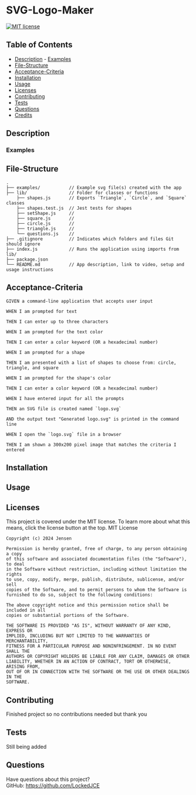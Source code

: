 # SVG-Logo-Maker
 
 [![MIT license](https://img.shields.io/badge/License-MIT-blue.svg)](https://lbesson.mit-license.org/)

## Table of Contents
  * [Description](#description) - [Examples](#examples)
  * [File-Structure](#file-structure)
  * [Acceptance-Criteria](#acceptance-criteria)
  * [Installation](#installation)
  * [Usage](#usage)
  * [Licenses](#licenses)
  * [Contributing](#contributing)
  * [Tests](#tests)
  * [Questions](#questions)
  * [Credits](#credits)
## Description
### Examples



## File-Structure

    .  
    ├── examples/           // Example svg file(s) created with the app
    ├── lib/                // Folder for classes or functions
        ├── shapes.js       // Exports `Triangle`, `Circle`, and `Square` classes
        ├── shapes.test.js  // Jest tests for shapes
        ├── setShape.js     //
        ├── square.js       //
        ├── circle.js       //
        ├── triangle.js     //
        └── questions.js    //
    ├── .gitignore          // Indicates which folders and files Git should ignore
    ├── index.js            // Runs the application using imports from lib/
    ├── package.json
    └── README.md           // App description, link to video, setup and usage instructions 
## Acceptance-Criteria

    GIVEN a command-line application that accepts user input

    WHEN I am prompted for text

    THEN I can enter up to three characters

    WHEN I am prompted for the text color

    THEN I can enter a color keyword (OR a hexadecimal number)

    WHEN I am prompted for a shape

    THEN I am presented with a list of shapes to choose from: circle, triangle, and square

    WHEN I am prompted for the shape's color

    THEN I can enter a color keyword (OR a hexadecimal number)

    WHEN I have entered input for all the prompts

    THEN an SVG file is created named `logo.svg`

    AND the output text "Generated logo.svg" is printed in the command line

    WHEN I open the `logo.svg` file in a browser

    THEN I am shown a 300x200 pixel image that matches the criteria I entered
  ## Installation



  ## Usage



  ## Licenses

  This project is covered under the MIT license. To learn more about what this means, click the license button at the top.
  MIT License

    Copyright (c) 2024 Jensen

    Permission is hereby granted, free of charge, to any person obtaining a copy
    of this software and associated documentation files (the "Software"), to deal
    in the Software without restriction, including without limitation the rights
    to use, copy, modify, merge, publish, distribute, sublicense, and/or sell
    copies of the Software, and to permit persons to whom the Software is
    furnished to do so, subject to the following conditions:

    The above copyright notice and this permission notice shall be included in all
    copies or substantial portions of the Software.

    THE SOFTWARE IS PROVIDED "AS IS", WITHOUT WARRANTY OF ANY KIND, EXPRESS OR
    IMPLIED, INCLUDING BUT NOT LIMITED TO THE WARRANTIES OF MERCHANTABILITY,
    FITNESS FOR A PARTICULAR PURPOSE AND NONINFRINGEMENT. IN NO EVENT SHALL THE
    AUTHORS OR COPYRIGHT HOLDERS BE LIABLE FOR ANY CLAIM, DAMAGES OR OTHER
    LIABILITY, WHETHER IN AN ACTION OF CONTRACT, TORT OR OTHERWISE, ARISING FROM,
    OUT OF OR IN CONNECTION WITH THE SOFTWARE OR THE USE OR OTHER DEALINGS IN THE
    SOFTWARE.

  ## Contributing

  Finished project so no contributions needed but thank you

  ## Tests

  Still being added

  ## Questions
  Have questions about this project?  
  GitHub: https://github.com/LockedJCE  